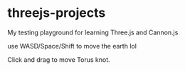 # threejs-projects

My testing playground for learning Three.js and Cannon.js

use WASD/Space/Shift to move the earth lol

Click and drag to move Torus knot.

